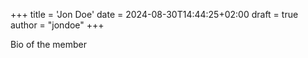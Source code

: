 +++
title = 'Jon Doe'
date = 2024-08-30T14:44:25+02:00
draft = true
author = "jondoe"
+++

Bio of the member
